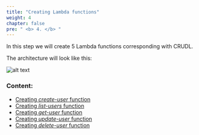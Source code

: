 ```yaml
---
title: "Creating Lambda functions"
weight: 4
chapter: false
pre: " <b> 4. </b> "
---
```


In this step we will create 5 Lambda functions corresponding with CRUDL.

The architecture will look like this:

![alt text](/diagrams/workshop-1-low-level.drawio.svg)

### Content:

- [Creating _create-user_ function](4.1-creating-create-user-function)
- [Creating _list-users_ function](4.2-creating-list-users-function)
- [Creating _get-user_ function](4.3-creating-get-user-function)
- [Creating _update-user_ function](4.4-creating-update-user-function)
- [Creating _delete-user_ function](4.5-creating-delete-user-function)
